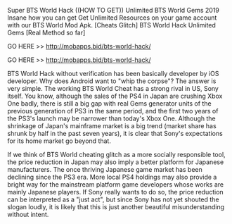 Super BTS World Hack ((HOW TO GET)) Unlimited BTS World Gems 2019 Insane how you can get Get Unlimited Resources on your game account with our BTS World Mod Apk. [Cheats Glitch] BTS World Hack Unlimited Gems [Real Method so far]

GO HERE >> http://mobapps.bid/bts-world-hack/

GO HERE >> http://mobapps.bid/bts-world-hack/

BTS World Hack without verification has been basically developer by iOS developer. Why does Android want to "whip the corpse"? The answer is very simple. The working BTS World Cheat has a strong rival in US, Sony itself. You know, although the sales of the PS4 in Japan are crushing Xbox One badly, there is still a big gap with real Gems generator units of the previous generation of PS3 in the same period, and the first two years of the PS3's launch may be narrower than today's Xbox One. Although the shrinkage of Japan's mainframe market is a big trend (market share has shrunk by half in the past seven years), it is clear that Sony's expectations for its home market go beyond that.

If we think of BTS World cheating glitch as a more socially responsible tool, the price reduction in Japan may also imply a better platform for Japanese manufacturers. The once thriving Japanese game market has been declining since the PS3 era. More local PS4 holdings may also provide a bright way for the mainstream platform game developers whose works are mainly Japanese players. If Sony really wants to do so, the price reduction can be interpreted as a "just act", but since Sony has not yet shouted the slogan loudly, it is likely that this is just another beautiful misunderstanding without intent.